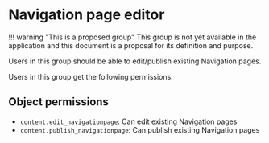 # Navigation page editor

!!! warning "This is a proposed group"
    This group is not yet available in the application and this document is a proposal for its definition and purpose.

Users in this group should be able to edit/publish existing Navigation pages.

Users in this group get the following permissions:

## Object permissions

- `content.edit_navigationpage`: Can edit existing Navigation pages
- `content.publish_navigationpage`: Can publish existing Navigation pages
